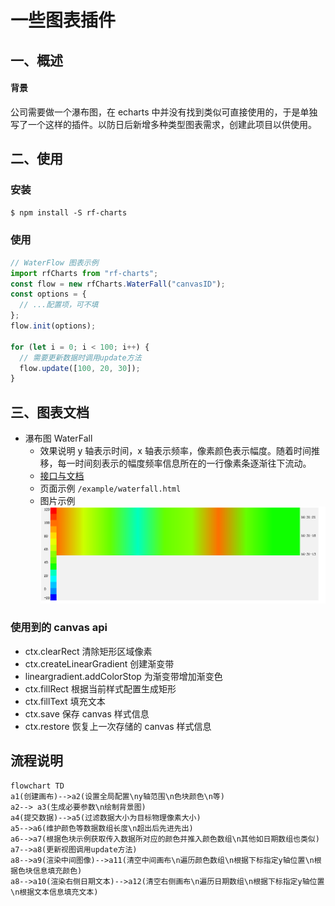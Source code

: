 # 一些图表插件

## 一、概述

#### 背景

公司需要做一个瀑布图，在 echarts 中并没有找到类似可直接使用的，于是单独写了一个这样的插件。以防日后新增多种类型图表需求，创建此项目以供使用。

## 二、使用

### 安装

`$ npm install -S rf-charts`

### 使用

```js
// WaterFlow 图表示例
import rfCharts from "rf-charts";
const flow = new rfCharts.WaterFall("canvasID");
const options = {
  // ...配置项，可不填
};
flow.init(options);

for (let i = 0; i < 100; i++) {
  // 需要更新数据时调用update方法
  flow.update([100, 20, 30]);
}
```

## 三、图表文档

- 瀑布图 WaterFall
  - 效果说明
    y 轴表示时间，x 轴表示频率，像素颜色表示幅度。随着时间推移，每一时间刻表示的幅度频率信息所在的一行像素条逐渐往下流动。
  - [接口与文档](./docs/waterflow/index.md)
  - 页面示例 `/example/waterfall.html`
  - 图片示例 ![](./assets/images/waterfall.png)

### 使用到的 canvas api

- ctx.clearRect 清除矩形区域像素
- ctx.createLinearGradient 创建渐变带
- lineargradient.addColorStop 为渐变带增加渐变色
- ctx.fillRect 根据当前样式配置生成矩形
- ctx.fillText 填充文本
- ctx.save 保存 canvas 样式信息
- ctx.restore 恢复上一次存储的 canvas 样式信息

## 流程说明

```mermaid
flowchart TD
a1(创建画布)-->a2(设置全局配置\ny轴范围\n色块颜色\n等)
a2--> a3(生成必要参数\n绘制背景图)
a4(提交数据)-->a5(过滤数据大小为目标物理像素大小)
a5-->a6(维护颜色等数据数组长度\n超出后先进先出)
a6-->a7(根据色块示例获取传入数据所对应的颜色并推入颜色数组\n其他如日期数组也类似)
a7-->a8(更新视图调用update方法)
a8-->a9(渲染中间图像)-->a11(清空中间画布\n遍历颜色数组\n根据下标指定y轴位置\n根据色块信息填充颜色)
a8-->a10(渲染右侧日期文本)-->a12(清空右侧画布\n遍历日期数组\n根据下标指定y轴位置\n根据文本信息填充文本)
```
